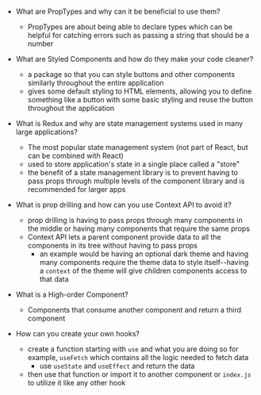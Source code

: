 - What are PropTypes and why can it be beneficial to use them?
  - PropTypes are about being able to declare types which can be helpful for catching errors such as passing a string that should be a number

- What are Styled Components and how do they make your code cleaner?
  - a package so that you can style buttons and other components similarly throughout the entire application
  - gives some default styling to HTML elements, allowing you to define something like a button with some basic styling and reuse the button throughout the application

- What is Redux and why are state management systems used in many large applications?
  - The most popular state management system (not part of React, but can be combined with React)
  - used to store application's state in a single place called a "store"
  - the benefit of a state management library is to prevent having to pass props through multiple levels of the component library and is recommended for larger apps

- What is prop drilling and how can you use Context API to avoid it?
  - prop drilling is having to pass props through many  components in the middle or having many components that require the same props
  - Context API lets a parent component provide data to all the components in its tree without having to pass props
    - an example would be having an optional dark theme and having many components require the theme data to style itself--having a `context` of the theme will give children components access to that data

- What is a High-order Component?
  - Components that consume another component and return a third component

- How can you create your own hooks?
  - create a function starting with `use` and what you are doing so for example, `useFetch` which contains all the logic needed to fetch data
    - use `useState` and `useEffect` and return the data
  - then use that function or import it to another component or `index.js` to utilize it like any other hook

